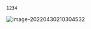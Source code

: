 
```ZHONG
1234
```

![image-20220430210304532](%E4%B8%AD%E5%BF%83%E5%8C%96%E8%AE%B0%E8%B4%A6&%E5%85%AC%E5%BC%80%E8%AE%B0%E8%B4%A6.assets/image-20220430210304532.png)
